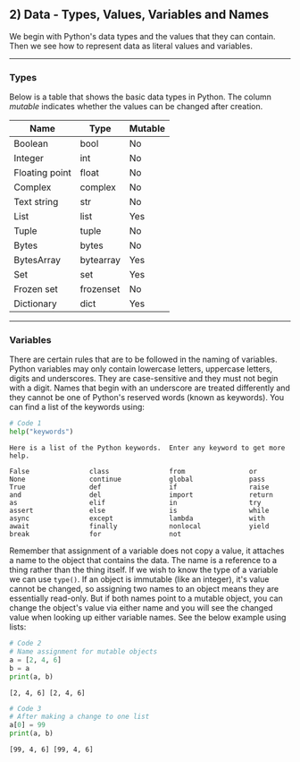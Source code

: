 ## 2) Data - Types, Values, Variables and Names

We begin with Python's data types and the values that they can contain. Then we see how to represent data as literal values and variables.

---

### Types

Below is a table that shows the basic data types in Python. The column *mutable* indicates whether the values can be changed after creation.

| Name | Type | Mutable |
| -- | -- | -- |
| Boolean | bool | No |
| Integer | int | No |
| Floating point | float | No |
| Complex | complex | No |
| Text string | str | No |
| List | list | Yes |
| Tuple | tuple | No |
| Bytes | bytes | No |
| BytesArray | bytearray | Yes |
| Set | set | Yes |
| Frozen set | frozenset | No |
| Dictionary | dict | Yes |

---

### Variables

There are certain rules that are to be followed in the naming of variables. Python variables may only contain lowercase letters, uppercase letters, digits and underscores. They are case-sensitive and they must not begin with a digit. Names that begin with an underscore are treated differently and they cannot be one of Python's reserved words (known as keywords). You can find a list of the keywords using: 

```python
# Code 1
help("keywords")
```

```output
Here is a list of the Python keywords.  Enter any keyword to get more help.

False               class               from                or
None                continue            global              pass
True                def                 if                  raise
and                 del                 import              return
as                  elif                in                  try
assert              else                is                  while
async               except              lambda              with
await               finally             nonlocal            yield
break               for                 not 
```

Remember that assignment of a variable does not copy a value, it attaches a name to the object that contains the data. The name is a reference to a thing rather than the thing itself. If we wish to know the type of a variable we can use `type()`. If an object is immutable (like an integer), it's value cannot be changed, so assigning two names to an object means they are essentially read-only. But if both names point to a mutable object, you can change the object's value via either name and you will see the changed value when looking up either variable names. See the below example using lists:

```python
# Code 2
# Name assignment for mutable objects
a = [2, 4, 6]
b = a
print(a, b)
```

```output
[2, 4, 6] [2, 4, 6]
```

```python
# Code 3
# After making a change to one list
a[0] = 99
print(a, b)
```

```output
[99, 4, 6] [99, 4, 6]
```